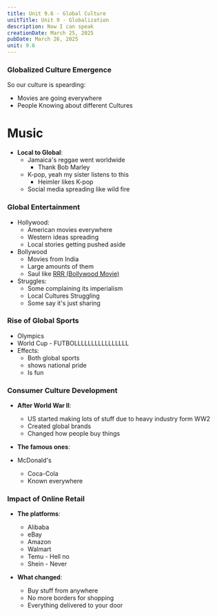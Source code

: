 ```yaml
---
title: Unit 9.6 - Global Culture
unitTitle: Unit 9 - Globalization
description: Now I can speak
creationDate: March 25, 2025
pubDate: March 26, 2025
unit: 9.6
---
```



###  Globalized Culture Emergence
So our culture is spearding:
- Movies are going everywhere
- People Knowing about different Cultures



# Music
- **Local to Global**:
  - Jamaica's reggae went worldwide
	  - Thank Bob Marley
  - K-pop, yeah my sister listens to this
	  - Heimler likes K-pop
  - Social media spreading like wild fire

###  Global Entertainment

- Hollywood:
  -  American movies everywhere
  - Western ideas spreading
  - Local stories getting pushed aside
- Bollywood
	- Movies from India
	- Large amounts of them
	- Saul like <a href="https://www.youtube.com/watch?v=W1c2uN3XbKk">RRR (Bollywood Movie)</a>
- Struggles:
	- Some complaining its imperialism
	- Local Cultures Struggling
	- Some say it's just sharing



###  Rise of Global Sports
- Olympics
-  World Cup - FUTBOLLLLLLLLLLLLLLLL
- Effects:
	- Both global sports
	- shows national pride
	- Is fun



###  Consumer Culture Development

- **After World War II**:
	- US started making lots of stuff due to heavy industry form WW2
	- Created global brands
	- Changed how people buy things


- **The famous ones**:
- McDonald's
  - Coca-Cola
  - Known everywhere



###  Impact of Online Retail

- **The platforms**:
	- Alibaba
	- eBay
	- Amazon
	- Walmart
	- Temu - Hell no
	- Shein - Never


- **What changed**:
	- Buy stuff from anywhere
	- No more borders for shopping
	- Everything delivered to your door